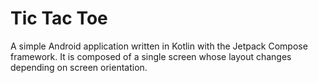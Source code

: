# Tic Tac Toe

A simple Android application written in Kotlin with the Jetpack Compose framework. It is composed of a single screen whose layout changes depending on screen orientation.